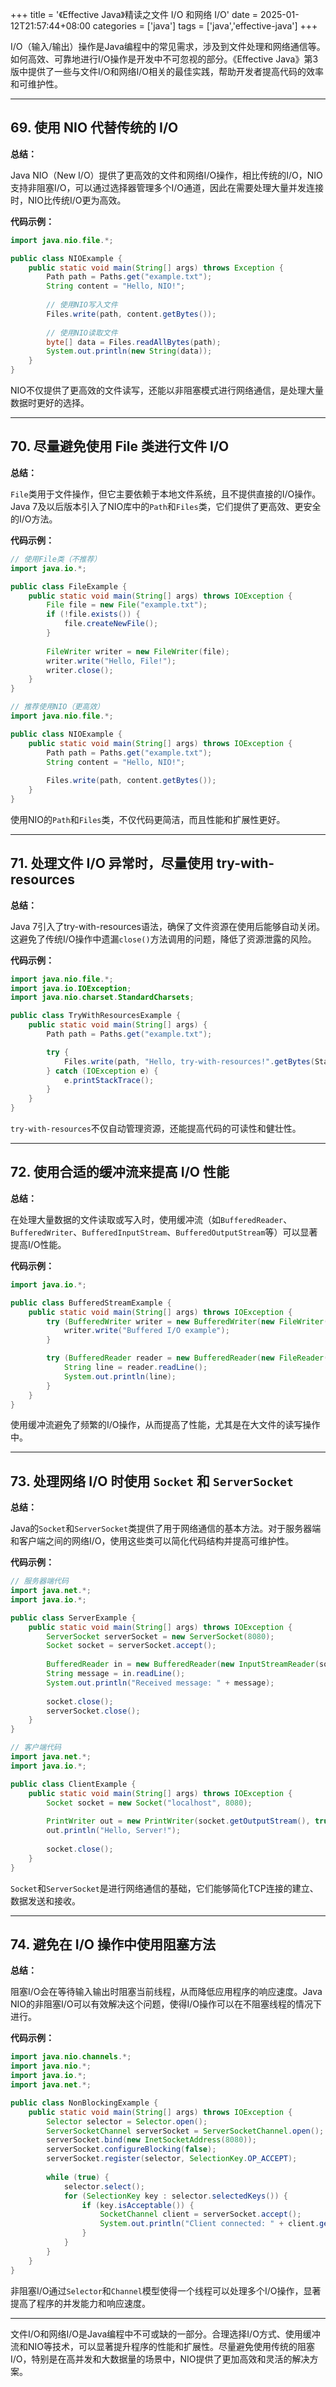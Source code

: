 +++
title = '《Effective Java》精读之文件 I/O 和网络 I/O'
date = 2025-01-12T21:57:44+08:00
categories = ['java']
tags = ['java','effective-java']
+++

I/O（输入/输出）操作是Java编程中的常见需求，涉及到文件处理和网络通信等。如何高效、可靠地进行I/O操作是开发中不可忽视的部分。《Effective Java》第3版中提供了一些与文件I/O和网络I/O相关的最佳实践，帮助开发者提高代码的效率和可维护性。

------

## 69. **使用 NIO 代替传统的 I/O**

**总结：**

Java NIO（New I/O）提供了更高效的文件和网络I/O操作，相比传统的I/O，NIO支持非阻塞I/O，可以通过选择器管理多个I/O通道，因此在需要处理大量并发连接时，NIO比传统I/O更为高效。

**代码示例：**

```java
import java.nio.file.*;

public class NIOExample {
    public static void main(String[] args) throws Exception {
        Path path = Paths.get("example.txt");
        String content = "Hello, NIO!";
        
        // 使用NIO写入文件
        Files.write(path, content.getBytes());
        
        // 使用NIO读取文件
        byte[] data = Files.readAllBytes(path);
        System.out.println(new String(data));
    }
}
```

NIO不仅提供了更高效的文件读写，还能以非阻塞模式进行网络通信，是处理大量数据时更好的选择。

------

## 70. **尽量避免使用 File 类进行文件 I/O**

**总结：**

`File`类用于文件操作，但它主要依赖于本地文件系统，且不提供直接的I/O操作。Java 7及以后版本引入了NIO库中的`Path`和`Files`类，它们提供了更高效、更安全的I/O方法。

**代码示例：**

```java
// 使用File类（不推荐）
import java.io.*;

public class FileExample {
    public static void main(String[] args) throws IOException {
        File file = new File("example.txt");
        if (!file.exists()) {
            file.createNewFile();
        }
        
        FileWriter writer = new FileWriter(file);
        writer.write("Hello, File!");
        writer.close();
    }
}
```

```java
// 推荐使用NIO（更高效）
import java.nio.file.*;

public class NIOExample {
    public static void main(String[] args) throws IOException {
        Path path = Paths.get("example.txt");
        String content = "Hello, NIO!";
        
        Files.write(path, content.getBytes());
    }
}
```

使用NIO的`Path`和`Files`类，不仅代码更简洁，而且性能和扩展性更好。

------

## 71. **处理文件 I/O 异常时，尽量使用 try-with-resources**

**总结：**

Java 7引入了try-with-resources语法，确保了文件资源在使用后能够自动关闭。这避免了传统I/O操作中遗漏`close()`方法调用的问题，降低了资源泄露的风险。

**代码示例：**

```java
import java.nio.file.*;
import java.io.IOException;
import java.nio.charset.StandardCharsets;

public class TryWithResourcesExample {
    public static void main(String[] args) {
        Path path = Paths.get("example.txt");

        try {
            Files.write(path, "Hello, try-with-resources!".getBytes(StandardCharsets.UTF_8));
        } catch (IOException e) {
            e.printStackTrace();
        }
    }
}
```

`try-with-resources`不仅自动管理资源，还能提高代码的可读性和健壮性。

------

## 72. **使用合适的缓冲流来提高 I/O 性能**

**总结：**

在处理大量数据的文件读取或写入时，使用缓冲流（如`BufferedReader`、`BufferedWriter`、`BufferedInputStream`、`BufferedOutputStream`等）可以显著提高I/O性能。

**代码示例：**

```java
import java.io.*;

public class BufferedStreamExample {
    public static void main(String[] args) throws IOException {
        try (BufferedWriter writer = new BufferedWriter(new FileWriter("example.txt"))) {
            writer.write("Buffered I/O example");
        }

        try (BufferedReader reader = new BufferedReader(new FileReader("example.txt"))) {
            String line = reader.readLine();
            System.out.println(line);
        }
    }
}
```

使用缓冲流避免了频繁的I/O操作，从而提高了性能，尤其是在大文件的读写操作中。

------

## 73. **处理网络 I/O 时使用 `Socket` 和 `ServerSocket`**

**总结：**

Java的`Socket`和`ServerSocket`类提供了用于网络通信的基本方法。对于服务器端和客户端之间的网络I/O，使用这些类可以简化代码结构并提高可维护性。

**代码示例：**

```java
// 服务器端代码
import java.net.*;
import java.io.*;

public class ServerExample {
    public static void main(String[] args) throws IOException {
        ServerSocket serverSocket = new ServerSocket(8080);
        Socket socket = serverSocket.accept();
        
        BufferedReader in = new BufferedReader(new InputStreamReader(socket.getInputStream()));
        String message = in.readLine();
        System.out.println("Received message: " + message);
        
        socket.close();
        serverSocket.close();
    }
}
```

```java
// 客户端代码
import java.net.*;
import java.io.*;

public class ClientExample {
    public static void main(String[] args) throws IOException {
        Socket socket = new Socket("localhost", 8080);
        
        PrintWriter out = new PrintWriter(socket.getOutputStream(), true);
        out.println("Hello, Server!");
        
        socket.close();
    }
}
```

`Socket`和`ServerSocket`是进行网络通信的基础，它们能够简化TCP连接的建立、数据发送和接收。

------

## 74. **避免在 I/O 操作中使用阻塞方法**

**总结：**

阻塞I/O会在等待输入输出时阻塞当前线程，从而降低应用程序的响应速度。Java NIO的非阻塞I/O可以有效解决这个问题，使得I/O操作可以在不阻塞线程的情况下进行。

**代码示例：**

```java
import java.nio.channels.*;
import java.nio.*;
import java.io.*;
import java.net.*;

public class NonBlockingExample {
    public static void main(String[] args) throws IOException {
        Selector selector = Selector.open();
        ServerSocketChannel serverSocket = ServerSocketChannel.open();
        serverSocket.bind(new InetSocketAddress(8080));
        serverSocket.configureBlocking(false);
        serverSocket.register(selector, SelectionKey.OP_ACCEPT);
        
        while (true) {
            selector.select();
            for (SelectionKey key : selector.selectedKeys()) {
                if (key.isAcceptable()) {
                    SocketChannel client = serverSocket.accept();
                    System.out.println("Client connected: " + client.getRemoteAddress());
                }
            }
        }
    }
}
```

非阻塞I/O通过`Selector`和`Channel`模型使得一个线程可以处理多个I/O操作，显著提高了程序的并发能力和响应速度。

------

文件I/O和网络I/O是Java编程中不可或缺的一部分。合理选择I/O方式、使用缓冲流和NIO等技术，可以显著提升程序的性能和扩展性。尽量避免使用传统的阻塞I/O，特别是在高并发和大数据量的场景中，NIO提供了更加高效和灵活的解决方案。